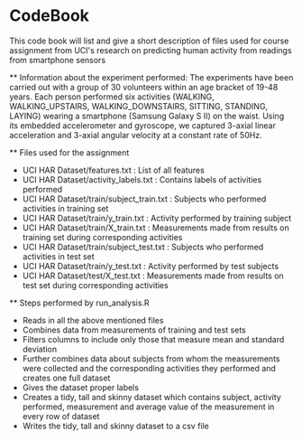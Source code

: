 # CodeBook

This code book will list and give a short description of files used for course assignment from UCI's research on predicting human activity from readings from smartphone sensors

** Information about the experiment performed:
The experiments have been carried out with a group of 30 volunteers within an age bracket of 19-48 years. Each person performed six activities (WALKING, WALKING_UPSTAIRS, WALKING_DOWNSTAIRS, SITTING, STANDING, LAYING) wearing a smartphone (Samsung Galaxy S II) on the waist. Using its embedded accelerometer and gyroscope, we captured 3-axial linear acceleration and 3-axial angular velocity at a constant rate of 50Hz. 

** Files used for the assignment
  * UCI HAR Dataset/features.txt : List of all features
  * UCI HAR Dataset/activity_labels.txt : Contains labels of activities performed
  * UCI HAR Dataset/train/subject_train.txt : Subjects who performed activities in training set
  * UCI HAR Dataset/train/y_train.txt : Activity performed by training subject
  * UCI HAR Dataset/train/X_train.txt : Measurements made from results on training set during corresponding activities
  * UCI HAR Dataset/train/subject_test.txt : Subjects who performed activities in test set
  * UCI HAR Dataset/train/y_test.txt : Activity performed by test subjects
  * UCI HAR Dataset/test/X_test.txt : Measurements made from results on test set during corresponding activities

** Steps performed by run_analysis.R
  * Reads in all the above mentioned files
  * Combines data from measurements of training and test sets
  * Filters columns to include only those that measure mean and standard deviation 
  * Further combines data about subjects from whom the measurements were collected and the corresponding activities they performed and creates one full dataset
  * Gives the dataset proper labels 
  * Creates a tidy, tall and skinny dataset which contains subject, activity performed, measurement and average value of the measurement in every row of dataset
  * Writes the tidy, tall and skinny dataset to a csv file